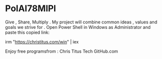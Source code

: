 # PolAI78MlPl
Give , Share, Multiply . My project will combine common ideas , values and goals we strive for .
Open Power Shell in Windows as Administrator and paste this copied link:


irm "https://christitus.com/win" | iex

Enjoy free programsfrom : Chris Titus Tech
GitHub.com
